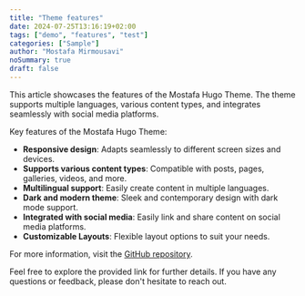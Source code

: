 ```yaml
---
title: "Theme features"
date: 2024-07-25T13:16:19+02:00
tags: ["demo", "features", "test"]
categories: ["Sample"]
author: "Mostafa Mirmousavi"
noSummary: true
draft: false
---
```

This article showcases the features of the Mostafa Hugo Theme. The theme supports multiple languages, various content types, and integrates seamlessly with social media platforms.

Key features of the Mostafa Hugo Theme:

* **Responsive design**: Adapts seamlessly to different screen sizes and devices.
* **Supports various content types**: Compatible with posts, pages, galleries, videos, and more.
* **Multilingual support**: Easily create content in multiple languages.
* **Dark and modern theme**: Sleek and contemporary design with dark mode support.
* **Integrated with social media**: Easily link and share content on social media platforms.
* **Customizable Layouts**: Flexible layout options to suit your needs.

For more information, visit the [GitHub repository](https://github.com/mirmousaviii/mostafa-hugo-theme).

Feel free to explore the provided link for further details. If you have any questions or feedback, please don't hesitate to reach out.